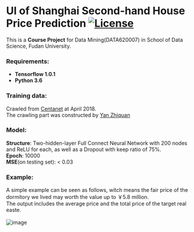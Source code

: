 # UI of Shanghai Second-hand House Price Prediction [![License](https://img.shields.io/badge/license-MIT-blue.svg)](./LICENSE.md)
This is a **Course Project** for Data Mining(DATA620007) in School of Data Science, Fudan University.</br>

### Requirements: 
* **Tensorflow 1.0.1**
* **Python 3.6**

### Training data:
Crawled from [Centanet](http://sh.centanet.com/) at April 2018.</br>
The crawling part was constructed by [Yan Zhiquan](https://github.com/KYZQ)</br>

### Model:
**Structure**: Two-hidden-layer Full Connect Neural Network with 200 nodes and ReLU for each, as well as a Dropout with keep ratio of 75%.</br> 
**Epoch**: 10000</br>
**MSE**(on testing set): < 0.03

### Example:
A simple example can be seen as follows, witch means the fair price of the dormitory we lived may worth the value up to ￥5.8 million.</br> 
The output includes the average price and the total price of the target real easte.</br>
</br>
![image](https://github.com/Coalin/User-Interface-of-Shanghai-Second-hand-House-Price-Prediction/blob/master/Images/Example.jpg)
